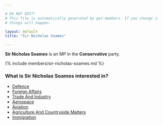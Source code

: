 ```yaml
---

# DO NOT EDIT!
# This file is automatically generated by get-members. If you change it, bad
# things will happen.

layout: default
title: "Sir Nicholas Soames"

---
```


**Sir Nicholas Soames** is an MP in the **Conservative** party.

{% include members/sir-nicholas-soames.md %}

### What is Sir Nicholas Soames interested in?


* [Defence](/interests/defence.html)
* [Foreign Affairs](/interests/foreign-affairs.html)
* [Trade And Industry](/interests/trade-and-industry.html)
* [Aerospace](/interests/aerospace.html)
* [Aviation](/interests/aviation.html)
* [Agriculture And Countryside Matters](/interests/agriculture-and-countryside-matters.html)
* [Immigration](/interests/immigration.html)
